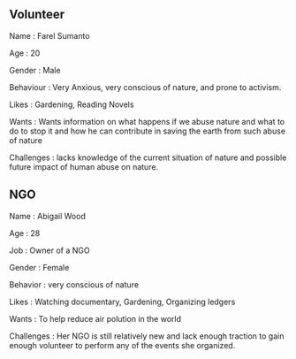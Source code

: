 <h2>Volunteer</h2>
<p>Name       : Farel Sumanto</p>
<p>Age        : 20</p>
<p>Gender     : Male</p>
<p>Behaviour  : Very Anxious, very conscious of nature, and prone to activism.</p>
<p>Likes      : Gardening, Reading Novels</p>
<p>Wants      : Wants information on what happens if we abuse nature and what to do to stop it and how he can contribute in saving the earth from such abuse of nature</p>
<p>Challenges : lacks knowledge of the current situation of nature and possible future impact of human abuse on nature.</p>

<h2>NGO</h2>
<p>Name       : Abigail Wood</p>
<p>Age        : 28</p>
<p>Job        : Owner of a NGO</p>
<p>Gender     : Female</p>
<p>Behavior   : very conscious of nature</p>
<p>Likes      : Watching documentary, Gardening, Organizing ledgers</p>
<p>Wants      : To help reduce air polution in the world</p>
<p>Challenges : Her NGO is still relatively new and lack enough traction to gain enough volunteer to perform any of the events she organized.</p>
